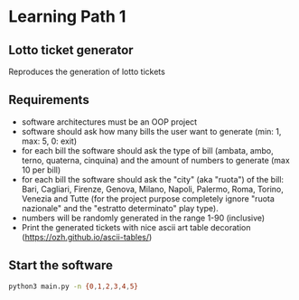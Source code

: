 # Learning Path 1

## Lotto ticket generator

Reproduces the generation of lotto tickets


## Requirements

- software architectures must be an OOP project
- software should ask how many bills the user want to generate (min: 1, max: 5, 0: exit)
- for each bill the software should ask the type of bill (ambata, ambo, terno, quaterna, cinquina) and the amount of numbers to generate (max 10 per bill)
- for each bill the software should ask the "city" (aka "ruota") of the bill: Bari, Cagliari, Firenze, Genova, Milano, Napoli, Palermo, Roma, Torino, Venezia and Tutte (for the project purpose completely ignore "ruota nazionale" and the "estratto determinato" play type).
- numbers will be randomly generated in the range 1-90 (inclusive)
- Print the generated tickets with nice ascii art table decoration (https://ozh.github.io/ascii-tables/)


## Start the software

```bash
python3 main.py -n {0,1,2,3,4,5}
```
